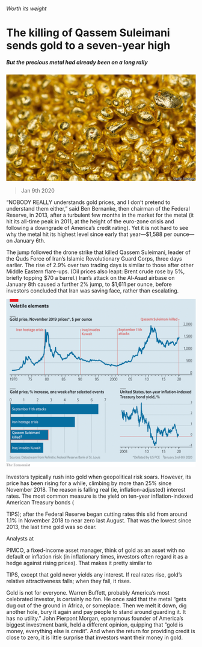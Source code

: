 ###### Worth its weight

# The killing of Qassem Suleimani sends gold to a seven-year high 

##### But the precious metal had already been on a long rally 

![image](images/20200111_FNP503.jpg) 

> Jan 9th 2020 

“NOBODY REALLY understands gold prices, and I don’t pretend to understand them either,” said Ben Bernanke, then chairman of the Federal Reserve, in 2013, after a turbulent few months in the market for the metal (it hit its all-time peak in 2011, at the height of the euro-zone crisis and following a downgrade of America’s credit rating). Yet it is not hard to see why the metal hit its highest level since early that year—$1,588 per ounce—on January 6th. 

The jump followed the drone strike that killed Qassem Suleimani, leader of the Quds Force of Iran’s Islamic Revolutionary Guard Corps, three days earlier. The rise of 2.9% over two trading days is similar to those after other Middle Eastern flare-ups. (Oil prices also leapt: Brent crude rose by 5%, briefly topping $70 a barrel.) Iran’s attack on the Al-Asad airbase on January 8th caused a further 2% jump, to $1,611 per ounce, before investors concluded that Iran was saving face, rather than escalating. 

![image](images/20200111_FNC004.png) 

Investors typically rush into gold when geopolitical risk soars. However, its price has been rising for a while, climbing by more than 25% since November 2018. The reason is falling real (ie, inflation-adjusted) interest rates. The most common measure is the yield on ten-year inflation-indexed American Treasury bonds ( 

TIPS); after the Federal Reserve began cutting rates this slid from around 1.1% in November 2018 to near zero last August. That was the lowest since 2013, the last time gold was so dear. 

Analysts at  

PIMCO, a fixed-income asset manager, think of gold as an asset with no default or inflation risk (in inflationary times, investors often regard it as a hedge against rising prices). That makes it pretty similar to  

TIPS, except that gold never yields any interest. If real rates rise, gold’s relative attractiveness falls; when they fall, it rises. 

Gold is not for everyone. Warren Buffett, probably America’s most celebrated investor, is certainly no fan. He once said that the metal “gets dug out of the ground in Africa, or someplace. Then we melt it down, dig another hole, bury it again and pay people to stand around guarding it. It has no utility.” John Pierpont Morgan, eponymous founder of America’s biggest investment bank, held a different opinion, quipping that “gold is money, everything else is credit”. And when the return for providing credit is close to zero, it is little surprise that investors want their money in gold. 

